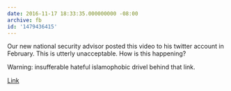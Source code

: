 ```yaml
---
date: 2016-11-17 18:33:35.000000000 -08:00
archive: fb
id: '1479436415'
---
```


Our new national security advisor posted this video to his twitter account in February. This is utterly unacceptable. How is this happening?

Warning: insufferable hateful islamophobic drivel behind that link. 

[Link](https://twitter.com/GenFlynn/status/703387702998278144)
